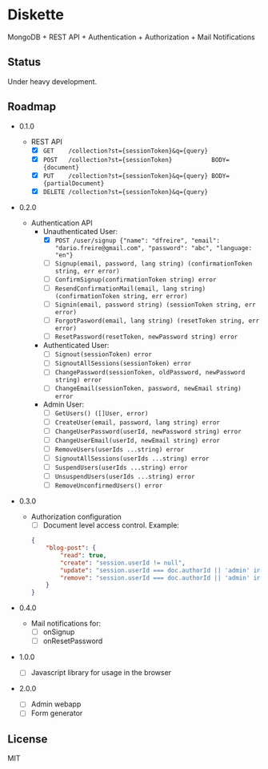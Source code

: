 # Diskette

MongoDB + REST API + Authentication + Authorization + Mail Notifications

## Status

Under heavy development.

## Roadmap

- 0.1.0
    - REST API
        - [x] `GET    /collection?st={sessionToken}&q={query}`
        - [x] `POST   /collection?st={sessionToken}           BODY={document}`
        - [x] `PUT    /collection?st={sessionToken}&q={query} BODY={partialDocument}`
        - [x] `DELETE /collection?st={sessionToken}&q={query}`

- 0.2.0
    - Authentication API
        - Unauthenticated User:
            - [x] `POST /user/signup {"name": "dfreire", "email": "dario.freire@gmail.com", "password": "abc", "language: "en"}`
            - [ ] `Signup(email, password, lang string) (confirmationToken string, err error)`
            - [ ] `ConfirmSignup(confirmationToken string) error`
            - [ ] `ResendConfirmationMail(email, lang string) (confirmationToken string, err error)`
            - [ ] `Signin(email, password string) (sessionToken string, err error)`
            - [ ] `ForgotPasword(email, lang string) (resetToken string, err error)`
            - [ ] `ResetPassword(resetToken, newPassword string) error`
        - Authenticated User:
            - [ ] `Signout(sessionToken) error`
            - [ ] `SignoutAllSessions(sessionToken) error`
            - [ ] `ChangePassword(sessionToken, oldPassword, newPassword string) error`
            - [ ] `ChangeEmail(sessionToken, password, newEmail string) error`
        - Admin User:
            - [ ] `GetUsers() ([]User, error)`
            - [ ] `CreateUser(email, password, lang string) error`
            - [ ] `ChangeUserPassword(userId, newPassword string) error`
            - [ ] `ChangeUserEmail(userId, newEmail string) error`
            - [ ] `RemoveUsers(userIds ...string) error`
            - [ ] `SignoutAllSessions(userIds ...string) error`
            - [ ] `SuspendUsers(userIds ...string) error`
            - [ ] `UnsuspendUsers(userIds ...string) error`
            - [ ] `RemoveUnconfirmedUsers() error`

- 0.3.0
    - Authorization configuration
        - [ ] Document level access control. Example:
        ```json
        {
            "blog-post": {
                "read": true,
                "create": "session.userId != null",
                "update": "session.userId === doc.authorId || 'admin' in session.userRoles",
                "remove": "session.userId === doc.authorId || 'admin' in session.userRoles"
            }
        }
        ```

- 0.4.0
    - Mail notifications for:
        - [ ] onSignup
        - [ ] onResetPassword

- 1.0.0
    - [ ] Javascript library for usage in the browser

- 2.0.0
    - [ ] Admin webapp
    - [ ] Form generator

## License

MIT
